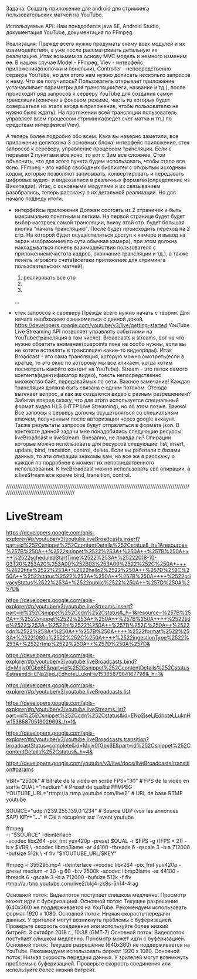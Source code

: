Задача:
Создать приложение для android для стриминга пользовательских матчей на YouTube.

Используемые API: 
Нам понадобится java SE, Android Studio, документация YouTube, документация по FFmpeg.

Реализация:
Прежде всего нужно продумать схему всех модулей и их взаимодействия, а уже после рассматривать детальную их реализацию. 
Итак возьмем за основу MVC модель и немного изменим ее. В нашем случае Model - FFmpeg, Viev - интерфейс приложения(кнопочки и понельки), Controller - непосредственно сервера YouTube, но для этого нам нужно дописать несколько запросов к нему.
Что же получилось? 
Пользователь открывает приложение устанавливает параметры для трансляции(теги, название и тд.), после происходит ряд запросов к серверу YouTube для создания самой трансляции(конечно в фоновом режиме, часть из которых будет совершаться на этапе входа в приложение, чтобы пользователю не нужно было ждать). На протяжении всей трансляции пользователь управляет всем процессом стриминга(ведет счет матча и тп.) по средствам интерфейса(Viev).

А теперь более подробно обо всем.
Кака вы наверно заметили, все приложение делится на 3 основных блока: интерфейс приложения, стек запросов к сереверу, управление процессом трансляции. Если с первыми 2 пунктами все ясно, то вот с 3им все сложнее. Стои объяснить, что для этого пункта будем использовать, чтобы стало все ясно. 
FFmpeg - это набор свободных библиотек с открытым исходным кодом, которые позволяют записывать, конвертировать и передавать цифровые аудио- и видеозаписи в различных форматах(определение из Википедии).
Итак, с основными модулями и их связыванием разобрались, теперь расскажу о их детальной реализации. 
Но для начало подведу итоги.

- интерфейсы приложения
    Должен состоять из 2 страничек и быть максимально понятным и легким. На первой странице будет будет выбор настроек самой трансляции, внизу этой стр. будет большая кнопка "начать трансляцию". После будет происходить переход на 2 стр. На которой будет осуществляться доступ к камере и вывод на экран изображения(по сути обычная камера), при этом должна накладываться понель взаимодействия пользователя с приложением(частота кадров, окончание трансляции и тд.), а также понель игрового счета(всетаки приложение для стриминга пользовательских матчей).  
    1) реализовать все стр 
    2) 
    3) 
    ...

- стек запросов к сереверу
    Прежде всего нужно начать с теории. 
    Для начала необходимо ознакомиться с данной докой. https://developers.google.com/youtube/v3/live/getting-started
    YouTube Live Streaming API позволяет управлять событиями на YouTube(трансляция в том числе). Broadcasts и streams, вот на что нужно обратить внимание(cuepoints пока не особо нужны, если вы не хотите вставлять в трансляцию какие-то видеоряды). 
    Итак Broadcast - это сама трансляция, которую можно смотреть(если в кратце, то это окно по которому мы все кликаем, когда хотим посмотреть какойто контент на YouTube). 
    Stream - это поток самого контента(идентификатор видео), тоесть непосредственно множество байт, передаваймых по сети. 
    Важное замечание! Каждая трансляция должна быть связана с одним потоком. Отсюда вытекает вопрос, а как же создаются видео с разным разрешением? Забигая вперед скажу, что для этого используется специальный формат видео HLS (HTTP Live Streaming), но об этом позже.
    Важно! Все запросы к серверу должны осущетвляться со специальным ключем, полученным после авторизации через google аккаунт. Также результаты запросов будут отпрвляться в формате json.
   В контексте данной задачи мне понадобились следующие ресурсы: liveBroadcast и liveStream. Внезапно, не правда ли? 
   Опирации которые можно использовать для ресурсов следующие: list, insert, update, bind, transition, control, delete. Если вы работали с базами данных, то эти опирации знакомы вам, но все же я расскажу о каждой по подробнее в момент их непосредственного использования.
   К liveBroadcast можно использовать све опирации, а к liveStream все кроме bind, transition, control. 
   
   
////////////////////////////////////////////////////////////////////////////////////////////////////////////////////////////////////////

# LiveStream
https://developers.google.com/apis-explorer/#p/youtube/v3/youtube.liveBroadcasts.insert?part=id%252Csnippet%252CcontentDetails%252Cstatus&_h=1&resource=%257B%250A++%2522snippet%2522%253A+%250A++%257B%250A++++%2522scheduledStartTime%2522%253A+%25222018-10-03T20%253A20%253A00%252B03%253A00%2522%252C%250A++++%2522title%2522%253A+%2522hello2%2522%250A++%257D%252C%250A++%2522status%2522%253A+%250A++%257B%250A++++%2522privacyStatus%2522%253A+%2522public%2522%250A++%257D%250A%257D&

https://developers.google.com/apis-explorer/#p/youtube/v3/youtube.liveStreams.insert?part=id%252Csnippet%252Ccdn%252Cstatus&_h=1&resource=%257B%250A++%2522snippet%2522%253A+%250A++%257B%250A++++%2522title%2522%253A+%2522hi%2522%250A++%257D%252C%250A++%2522cdn%2522%253A+%250A++%257B%250A++++%2522format%2522%253A+%25221080p%2522%252C%250A++++%2522ingestionType%2522%253A+%2522rtmp%2522%250A++%257D%250A%257D&

https://developers.google.com/apis-explorer/#p/youtube/v3/youtube.liveBroadcasts.bind?id=Mnjv0fGbx6E&part=id%252Csnippet%252CcontentDetails%252Cstatus&streamId=ENp2jseLjEdhoteLLuknHw1538587984167798&_h=1&

https://developers.google.com/apis-explorer/#p/youtube/v3/youtube.liveBroadcasts.list

https://developers.google.com/apis-explorer/#p/youtube/v3/youtube.liveStreams.list?part=id%252Csnippet%252Ccdn%252Cstatus&id=ENp2jseLjEdhoteLLuknHw1538587051302969&_h=1&

https://developers.google.com/apis-explorer/#p/youtube/v3/youtube.liveBroadcasts.transition?broadcastStatus=complete&id=Mnjv0fGbx6E&part=id%252Csnippet%252CcontentDetails%252Cstatus&_h=4&

https://developers.google.com/youtube/v3/live/docs/liveBroadcasts/transition#params

VBR="2500k"                                    # Bitrate de la vidéo en sortie
FPS="30"                                       # FPS de la vidéo en sortie
QUAL="medium"                                  # Preset de qualité FFMPEG
YOUTUBE_URL="rtmp://a.rtmp.youtube.com/live2"  # URL de base RTMP youtube

SOURCE="udp://239.255.139.0:1234"              # Source UDP (voir les annonces SAP)
KEY="...."                                     # Clé à récupérer sur l'event youtube

ffmpeg \
    -i "$SOURCE" -deinterlace \
    -vcodec libx264 -pix_fmt yuv420p -preset $QUAL -r $FPS -g $(($FPS * 2)) -b:v $VBR \
    -acodec libmp3lame -ar 44100 -threads 6 -qscale 3 -b:a 712000 -bufsize 512k \
    -f flv "$YOUTUBE_URL/$KEY"
    
    
    
   ffmpeg -i 355295.mp4 -deinterlace -vcodec libx264 -pix_fmt yuv420p -preset medium -r 30 -g 60 -b:v 2500k -acodec libmp3lame -ar 44100 -threads 6 -qscale 3 -b:a 712000 -bufsize 512k -f flv rtmp://a.rtmp.youtube.com/live2/bkj4-zk8s-5h14-4rag
    
    

Основной поток:
Видеопоток поступает слишком медленно. Просмотр может идти с буферизацией.
Основной поток:
Текущее разрешение (640x360) не поддерживается на YouTube. Рекомендуем использовать формат 1920 x 1080.
Основной поток:
Низкая скорость передачи данных. У зрителей могут возникнуть проблемы с буферизацией. Проверьте скорость соединения или используйте более низкий битрейт.
3 октября 2018 г., 10:38 (GMT-7)
Основной поток:
Видеопоток поступает слишком медленно. Просмотр может идти с буферизацией.
Основной поток:
Текущее разрешение (640x360) не поддерживается на YouTube. Рекомендуем использовать формат 1920 x 1080.
Основной поток:
Низкая скорость передачи данных. У зрителей могут возникнуть проблемы с буферизацией. Проверьте скорость соединения или используйте более низкий битрейт.

